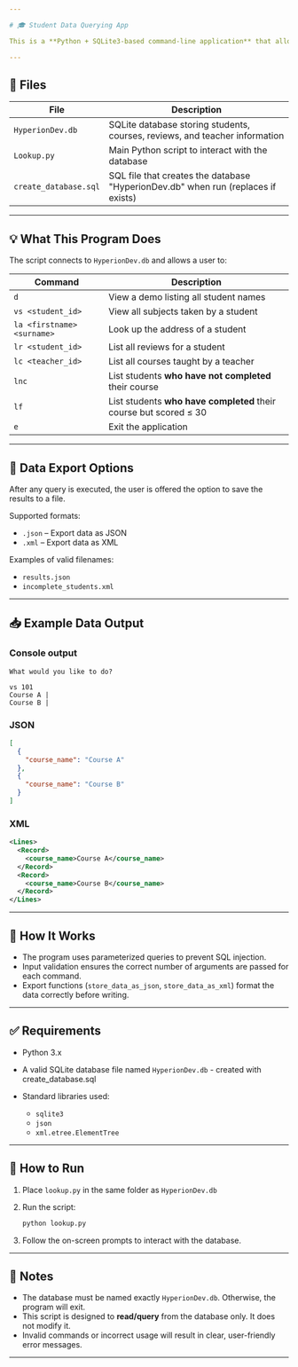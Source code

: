 ```yaml
---

# 🎓 Student Data Querying App

This is a **Python + SQLite3-based command-line application** that allows users to query a student database (`HyperionDev.db`) using plain text commands. It supports data retrieval, filtering, and optional export to **JSON** or **XML** formats.

---
```


## 📁 Files

| File                  | Description                                                                       |
| --------------------- | --------------------------------------------------------------------------------- |
| `HyperionDev.db`      | SQLite database storing students, courses, reviews, and teacher information       |
| `Lookup.py`           | Main Python script to interact with the database                                  |
| `create_database.sql` | SQL file that creates the database "HyperionDev.db" when run (replaces if exists) |

---

## 💡 What This Program Does

The script connects to `HyperionDev.db` and allows a user to:

| Command                    | Description                                                       |
| -------------------------- | ----------------------------------------------------------------- |
| `d`                        | View a demo listing all student names                             |
| `vs <student_id>`          | View all subjects taken by a student                              |
| `la <firstname> <surname>` | Look up the address of a student                                  |
| `lr <student_id>`          | List all reviews for a student                                    |
| `lc <teacher_id>`          | List all courses taught by a teacher                              |
| `lnc`                      | List students **who have not completed** their course             |
| `lf`                       | List students **who have completed** their course but scored ≤ 30 |
| `e`                        | Exit the application                                              |

---

## 🔄 Data Export Options

After any query is executed, the user is offered the option to save the results to a file.

Supported formats:

* `.json` – Export data as JSON
* `.xml` – Export data as XML

Examples of valid filenames:

* `results.json`
* `incomplete_students.xml`

---

## 📥 Example Data Output

### Console output

```
What would you like to do?

vs 101
Course A | 
Course B | 
```

### JSON

```json
[
  {
    "course_name": "Course A"
  },
  {
    "course_name": "Course B"
  }
]
```

### XML

```xml
<Lines>
  <Record>
    <course_name>Course A</course_name>
  </Record>
  <Record>
    <course_name>Course B</course_name>
  </Record>
</Lines>
```

---

## 🧱 How It Works

* The program uses parameterized queries to prevent SQL injection.
* Input validation ensures the correct number of arguments are passed for each command.
* Export functions (`store_data_as_json`, `store_data_as_xml`) format the data correctly before writing.

---

## ✅ Requirements

* Python 3.x
* A valid SQLite database file named `HyperionDev.db` - created with create_database.sql
* Standard libraries used:

  * `sqlite3`
  * `json`
  * `xml.etree.ElementTree`

---

## 🚀 How to Run

1. Place `lookup.py` in the same folder as `HyperionDev.db`
2. Run the script:

   ```bash
   python lookup.py
   ```
3. Follow the on-screen prompts to interact with the database.

---

## 📌 Notes

* The database must be named exactly `HyperionDev.db`. Otherwise, the program will exit.
* This script is designed to **read/query** from the database only. It does not modify it.
* Invalid commands or incorrect usage will result in clear, user-friendly error messages.

---
